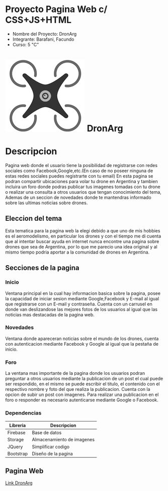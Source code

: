 # Proyecto Pagina Web c/ CSS+JS+HTML
* Nombre del Proyecto: DronArg
* Integrante: Barafani, Facundo
* Curso: 5 "C"
# ![DronArg](/src/logodrone.png) DronArg

# Descripcion
Pagina web donde el usuario tiene la posibilidad de registrarse con redes sociales como Facebook,Google,etc.(En caso de no poseer ninguna de estas redes sociales puedes registrarte con tu email)
En esta pagina se podran compartir ubicaciones para volar tu drone en Argentina y tambien incluira un foro donde podras publicar tus imagenes tomadas con tu drone o realizar una consulta a otros usuarios que tengan conocimiento del tema, Ademas de un seccion de novedades donde te mantendras informado sobre las ultimas noticias sobre drones.
## Eleccion del tema
Esta tematica para la pagina web la elegi debido a que uno de mis hobbies es el aeromodelismo, en particular los drones y con el tiempo me di cuenta que al intentar buscar ayuda en internet nunca encontre una pagina sobre drones que sea de Argentina, por lo que me parecio una idea original y al mismo tiempo podria aportar a la comunidad de drones en Argentina.
## Secciones de la pagina
### Inicio
Ventana principal en la cual hay informacion basica sobre la pagina, posee la capacidad de iniciar sesion mediante Google,Facebook y E-mail al igual que registrarse con un E-mail y contraseña.
Cuenta con un carrusel en donde van deslizandose las mejores fotos de los usuarios al igual que las noticias mas destacadas de la pagina web.
### Novedades
Ventana donde apareceran noticias sobre el mundo de los drones, cuenta con autenticacion mediante Facebook y Google al igual que la pestaña de inicio.
### Foro
La ventana mas importante de la pagina donde los usuarios podran preguntar a otros usuarios mediante la publicacion de un post el cual puede ser respondido, en el mismo se puede escribir el titulo, el contenido con el respectivo nombre y foto del que realiza la publicacion. Cuenta con la opcion de subir un post con imagenes.
Para realizar una publicacion en el foro o responder es necesario autenticarse mediante Google o Facebook.
### Dependencias
| Libreria      | Descripcion   |
| ------------- | ------------- |
| Firebase      | Base de datos |
| Storage       | Almacenamiento de imagenes |
|JQuery         | Simplificar codigo |
| Bootstrap     | Diseño de la pagina |

## Pagina Web
[Link DronArg](https://facubarafani.github.io/dronarg-prog2/)